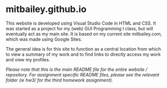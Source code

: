 # mitbailey.github.io  
  
This website is developed using Visual Studio Code in HTML and CSS. It was started as a project for my (web) GUI Programming I class, but will eventually act as my main site. It is based on my current site mitbailey.com, which was made using Google Sites. 
  
The general idea is for this site to function as a central location from which to view a summary of my work and to find links to directly access my work and view my profiles. 
  
*Please note that this is the main README file for the entire website / repository. For assignment specific README files, please see the relevant folder (ie hw3/ for the third homework assignment).*  